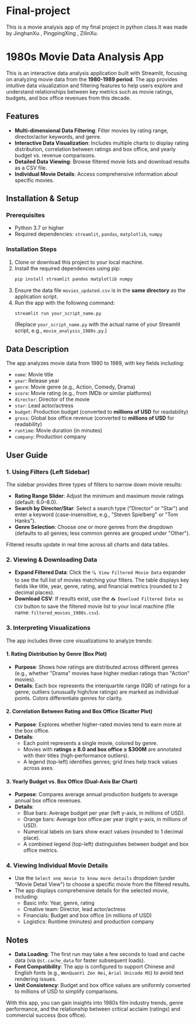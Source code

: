 # Final-project
This is a movie analysis app of my final project in python class.It was made by JinghanXu , PingpingXing , ZilinXu.
# 1980s Movie Data Analysis App  

This is an interactive data analysis application built with Streamlit, focusing on analyzing movie data from the **1980-1989 period**. The app provides intuitive data visualization and filtering features to help users explore and understand relationships between key metrics such as movie ratings, budgets, and box office revenues from this decade.  


## Features  

- **Multi-dimensional Data Filtering**: Filter movies by rating range, director/actor keywords, and genre.  
- **Interactive Data Visualization**: Includes multiple charts to display rating distribution, correlation between ratings and box office, and yearly budget vs. revenue comparisons.  
- **Detailed Data Viewing**: Browse filtered movie lists and download results as a CSV file.  
- **Individual Movie Details**: Access comprehensive information about specific movies.  


## Installation & Setup  

### Prerequisites  
- Python 3.7 or higher  
- Required dependencies: `streamlit`, `pandas`, `matplotlib`, `numpy`  


### Installation Steps  
1. Clone or download this project to your local machine.  
2. Install the required dependencies using pip:  
   ```bash
   pip install streamlit pandas matplotlib numpy
   ```  
3. Ensure the data file `movies_updated.csv` is in the **same directory** as the application script.  
4. Run the app with the following command:  
   ```bash
   streamlit run your_script_name.py
   ```  
   (Replace `your_script_name.py` with the actual name of your Streamlit script, e.g., `movie_analysis_1980s.py`.)  


## Data Description  

The app analyzes movie data from 1980 to 1989, with key fields including:  
- `name`: Movie title  
- `year`: Release year  
- `genre`: Movie genre (e.g., Action, Comedy, Drama)  
- `score`: Movie rating (e.g., from IMDb or similar platforms)  
- `director`: Director of the movie  
- `star`: Lead actor/actress  
- `budget`: Production budget (converted to **millions of USD** for readability)  
- `gross`: Global box office revenue (converted to **millions of USD** for readability)  
- `runtime`: Movie duration (in minutes)  
- `company`: Production company  


## User Guide  

### 1. Using Filters (Left Sidebar)  
The sidebar provides three types of filters to narrow down movie results:  
- **Rating Range Slider**: Adjust the minimum and maximum movie ratings (default: 6.0–8.0).  
- **Search by Director/Star**: Select a search type ("Director" or "Star") and enter a keyword (case-insensitive, e.g., "Steven Spielberg" or "Tom Hanks").  
- **Genre Selection**: Choose one or more genres from the dropdown (defaults to all genres; less common genres are grouped under "Other").  

Filtered results update in real time across all charts and data tables.  


### 2. Viewing & Downloading Data  
- **Expand Filtered Data**: Click the `🔍 View Filtered Movie Data` expander to see the full list of movies matching your filters. The table displays key fields like title, year, genre, rating, and financial metrics (rounded to 2 decimal places).  
- **Download CSV**: If results exist, use the `📥 Download Filtered Data as CSV` button to save the filtered movie list to your local machine (file name: `filtered_movies_1980s.csv`).  


### 3. Interpreting Visualizations  
The app includes three core visualizations to analyze trends:  

#### 1. Rating Distribution by Genre (Box Plot)  
- **Purpose**: Shows how ratings are distributed across different genres (e.g., whether "Drama" movies have higher median ratings than "Action" movies).  
- **Details**: Each box represents the interquartile range (IQR) of ratings for a genre; outliers (unusually high/low ratings) are marked as individual points. Colors differentiate genres for clarity.  

#### 2. Correlation Between Rating and Box Office (Scatter Plot)  
- **Purpose**: Explores whether higher-rated movies tend to earn more at the box office.  
- **Details**:  
  - Each point represents a single movie, colored by genre.  
  - Movies with **ratings ≥ 8.0 and box office ≥ $300M** are annotated with their titles (high-performance outliers).  
  - A legend (top-left) identifies genres; grid lines help track values across axes.  

#### 3. Yearly Budget vs. Box Office (Dual-Axis Bar Chart)  
- **Purpose**: Compares average annual production budgets to average annual box office revenues.  
- **Details**:  
  - Blue bars: Average budget per year (left y-axis, in millions of USD).  
  - Orange bars: Average box office per year (right y-axis, in millions of USD).  
  - Numerical labels on bars show exact values (rounded to 1 decimal place).  
  - A combined legend (top-left) distinguishes between budget and box office metrics.  


### 4. Viewing Individual Movie Details  
- Use the `Select one movie to know more details` dropdown (under "Movie Detail View") to choose a specific movie from the filtered results.  
- The app displays comprehensive details for the selected movie, including:  
  - Basic info: Year, genre, rating  
  - Creative team: Director, lead actor/actress  
  - Financials: Budget and box office (in millions of USD)  
  - Logistics: Runtime (minutes) and production company  


## Notes  
- **Data Loading**: The first run may take a few seconds to load and cache data (via `@st.cache_data` for faster subsequent loads).  
- **Font Compatibility**: The app is configured to support Chinese and English fonts (e.g., `WenQuanYi Zen Hei`, `Arial Unicode MS`) to avoid text rendering issues.  
- **Unit Consistency**: Budget and box office values are uniformly converted to millions of USD to simplify comparisons.  


With this app, you can gain insights into 1980s film industry trends, genre performance, and the relationship between critical acclaim (ratings) and commercial success (box office).